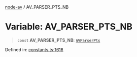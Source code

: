 [node-av](../globals.md) / AV\_PARSER\_PTS\_NB

# Variable: AV\_PARSER\_PTS\_NB

> `const` **AV\_PARSER\_PTS\_NB**: [`AVParserPts`](../type-aliases/AVParserPts.md)

Defined in: [constants.ts:1618](https://github.com/seydx/av/blob/f8631fc881b394300b1479f511d55cf1c370a87f/src/constants/constants.ts#L1618)
